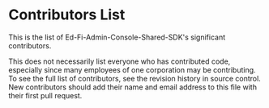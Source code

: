 # Contributors List

This is the list of Ed-Fi-Admin-Console-Shared-SDK's significant contributors.

This does not necessarily list everyone who has contributed code,
especially since many employees of one corporation may be contributing.
To see the full list of contributors, see the revision history in
source control. New contributors should add their name and email
address to this file with their first pull request.
